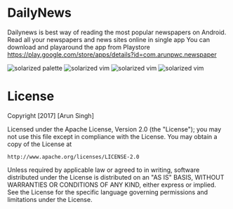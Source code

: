 # DailyNews
Dailynews is best way of reading the most popular newspapers on Android. Read all your newspapers and news sites online in single app
You can download and playaround the app from Playstore
https://play.google.com/store/apps/details?id=com.arunpwc.newspaper

![solarized palette](https://cloud.githubusercontent.com/assets/18736347/24264745/58f0641e-1027-11e7-82fd-15fca7dc1405.png)
![solarized vim](https://cloud.githubusercontent.com/assets/18736347/24264750/5903b67c-1027-11e7-864a-93d75161e203.png)
![solarized vim](https://cloud.githubusercontent.com/assets/18736347/24264747/58f4543e-1027-11e7-9a8d-b3f0b7fc148f.png)
![solarized vim](https://cloud.githubusercontent.com/assets/18736347/24264748/58f4e688-1027-11e7-9160-cf5b3880f195.png)

# License
Copyright [2017] [Arun Singh]

Licensed under the Apache License, Version 2.0 (the "License");
you may not use this file except in compliance with the License.
You may obtain a copy of the License at

    http://www.apache.org/licenses/LICENSE-2.0

Unless required by applicable law or agreed to in writing, software
distributed under the License is distributed on an "AS IS" BASIS,
WITHOUT WARRANTIES OR CONDITIONS OF ANY KIND, either express or implied.
See the License for the specific language governing permissions and
limitations under the License.


